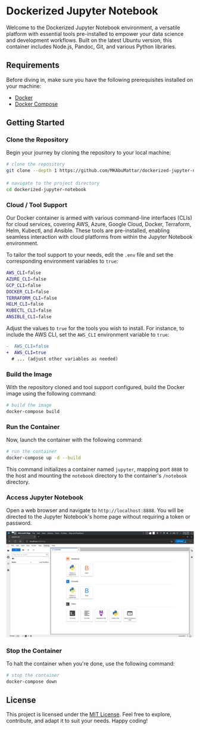 # Dockerized Jupyter Notebook

Welcome to the Dockerized Jupyter Notebook environment, a versatile platform with essential tools pre-installed to empower your data science and development workflows. Built on the latest Ubuntu version, this container includes Node.js, Pandoc, Git, and various Python libraries.

## Requirements

Before diving in, make sure you have the following prerequisites installed on your machine:

- [Docker](https://www.docker.com/)
- [Docker Compose](https://docs.docker.com/compose/)

## Getting Started

### Clone the Repository

Begin your journey by cloning the repository to your local machine:

```bash
# clone the repository
git clone --depth 1 https://github.com/MKAbuMattar/dockerized-jupyter-notebook.git

# navigate to the project directory
cd dockerized-jupyter-notebook
```

### Cloud / Tool Support

Our Docker container is armed with various command-line interfaces (CLIs) for cloud services, covering AWS, Azure, Google Cloud, Docker, Terraform, Helm, Kubectl, and Ansible. These tools are pre-installed, enabling seamless interaction with cloud platforms from within the Jupyter Notebook environment.

To tailor the tool support to your needs, edit the `.env` file and set the corresponding environment variables to `true`:

```bash
AWS_CLI=false
AZURE_CLI=false
GCP_CLI=false
DOCKER_CLI=false
TERRAFORM_CLI=false
HELM_CLI=false
KUBECTL_CLI=false
ANSIBLE_CLI=false
```

Adjust the values to `true` for the tools you wish to install. For instance, to include the AWS CLI, set the `AWS_CLI` environment variable to `true`:

```diff
-  AWS_CLI=false
+  AWS_CLI=true
  # ... (adjust other variables as needed)
```

### Build the Image

With the repository cloned and tool support configured, build the Docker image using the following command:

```bash
# build the image
docker-compose build
```

### Run the Container

Now, launch the container with the following command:

```bash
# run the container
docker-compose up -d --build
```

This command initializes a container named `jupyter`, mapping port `8888` to the host and mounting the `notebook` directory to the container's `/notebook` directory.

### Access Jupyter Notebook

Open a web browser and navigate to `http://localhost:8888`. You will be directed to the Jupyter Notebook's home page without requiring a token or password.

![Jupyter Notebook Home Page](./assets/jupyter-notebook-home-page.png)

### Stop the Container

To halt the container when you're done, use the following command:

```bash
# stop the container
docker-compose down
```

## License

This project is licensed under the [MIT License](LICENSE). Feel free to explore, contribute, and adapt it to suit your needs. Happy coding!
